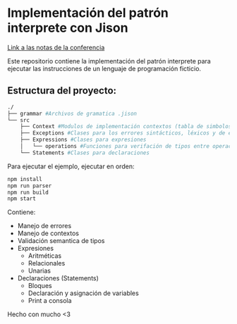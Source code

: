 # Implementación del patrón interprete con Jison

[Link a las notas de la conferencia](https://lyrical-bracket-06d.notion.site/Uso-del-patr-n-interprete-con-Jison-10799cd29d2e80688ca2d45af31a998c?pvs=4)

Este repositorio contiene la implementación del patrón interprete para ejecutar las instrucciones de un lenguaje de programación ficticio.

## Estructura del proyecto:
```bash
./
├── grammar #Archivos de gramatica .jison
└── src
    ├── Context #Modulos de implementación contextos (tabla de simbolos)
    ├── Exceptions #Clases para los errores sintácticos, léxicos y de ejecución
    ├── Expressions #Clases para expresiones
    │   └── operations #Funciones para verifación de tipos entre operaciones
    └── Statements #Clases para declaraciones
```

Para ejecutar el ejemplo, ejecutar en orden:
```bash
npm install
npm run parser
npm run build
npm start
```

Contiene:
- Manejo de errores
- Manejo de contextos
- Validación semantica de tipos
- Expresiones
    - Aritméticas
    - Relacionales
    - Unarias
- Declaraciones (Statements)
    - Bloques
    - Declaración y asignación de variables
    - Print a consola

Hecho con mucho <3
